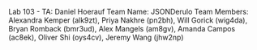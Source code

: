 Lab 103 - TA: Daniel Hoerauf
Team Name: JSONDerulo
Team Members: Alexandra Kemper (alk9zt), Priya Nakhre (pn2bh), Will Gorick (wig4da), Bryan Romback (bmr3ud), Alex Mangels (am8gv), Amanda Campos (ac8ek), Oliver Shi (oys4cv), Jeremy Wang (jhw2np) 
